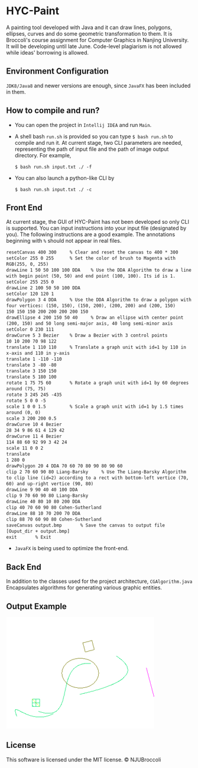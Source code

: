 # HYC-Paint

A painting tool developed with Java and it can draw lines, polygons, ellipses, curves and do some geometric transformation to them. It is Broccoli's course assignment for Computer Graphics in Nanjing University. It will be developing until late June. Code-level plagiarism is not allowed while ideas' borrowing is allowed.

## Environment Configuration

`JDK8/Java8` and newer versions are enough, since `JavaFX` has been included in them.

## How to compile and run?

- You can open the project in `Intellij IDEA` and run `Main`.
- A shell bash `run.sh` is provided so you can type `$ bash run.sh` to compile and run it. At current stage, two CLI parameters are needed, representing the path of input file and the path of image output directory. For example, 

    ```
    $ bash run.sh input.txt ./ -f
    ```
- You can also launch a python-like CLI by

	```
	$ bash run.sh input.txt ./ -c
	```

## Front End

At current stage, the GUI of HYC-Paint has not been developed so only CLI is supported. You can input instructions into your input file (designated by you). The following instructions are a good example. The annotations beginning with `%` should not appear in real files.

```
resetCanvas 400 300     % Clear and reset the canvas to 400 * 300
setColor 255 0 255      % Set the color of brush to Magenta with RGB(255, 0, 255)
drawLine 1 50 50 100 100 DDA    % Use the DDA Algorithm to draw a line with begin point (50, 50) and end point (100, 100). Its id is 1.
setColor 255 255 0
drawLine 2 100 50 50 100 DDA
setColor 120 120 1
drawPolygon 3 4 DDA     % Use the DDA Algorithm to draw a polygon with four vertices: (150, 150), (150, 200), (200, 200) and (200, 150)
150 150 150 200 200 200 200 150
drawEllipse 4 200 150 50 40     % Draw an ellipse with center point (200, 150) and 50 long semi-major axis, 40 long semi-minor axis
setColor 0 230 111
drawCurve 5 3 Bezier    % Draw a Bezier with 3 control points
10 10 200 70 98 122
translate 1 110 110     % Translate a graph unit with id=1 by 110 in x-axis and 110 in y-axis
translate 1 -110 -110
translate 3 -80 -80
translate 3 150 150
translate 5 180 100
rotate 1 75 75 60       % Rotate a graph unit with id=1 by 60 degrees around (75, 75)
rotate 3 245 245 -435
rotate 5 0 0 -5
scale 1 0 0 1.5         % Scale a graph unit with id=1 by 1.5 times around (0, 0)
scale 3 200 200 0.5
drawCurve 10 4 Bezier
28 34 9 86 61 4 129 42
drawCurve 11 4 Bezier
114 88 60 92 99 3 42 24
scale 11 0 0 2
translate
1 280 0
drawPolygon 20 4 DDA 70 60 70 80 90 80 90 60
clip 2 70 60 90 80 Liang-Barsky     % Use The Liang-Barsky Algorithm to clip line (id=2) according to a rect with bottom-left vertice (70, 60) and up-right vertice (90, 80)
drawLine 9 90 40 40 100 DDA
clip 9 70 60 90 80 Liang-Barsky
drawLine 40 80 10 80 200 DDA
clip 40 70 60 90 80 Cohen-Sutherland
drawLine 88 10 70 200 70 DDA
clip 88 70 60 90 80 Cohen-Sutherland
saveCanvas output.bmp       % Save the canvas to output file [Ouput_dir + output.bmp]
exit       % Exit

```

- `JavaFX` is being used to optimize the front-end.

## Back End

In addition to the classes used for the project architecture, `CGAlgorithm.java` Encapsulates algorithms for generating various graphic entities.

## Output Example

![](image/output.bmp)

## License

This software is licensed under the MIT license. © NJUBroccoli